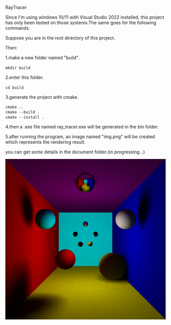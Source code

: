 RayTracer

Since I'm using windows 10/11 with Visual Studio 2022 installed, this project has only been tested on those systems.The same goes for the following commands.

Suppose you are in the root directory of this project.

Then:

1.make a new folder named "build".

`
mkdir build
`

2.enter this folder.

`
cd build
`

3.generate the project with cmake.

```
cmake ..
cmake --build .
cmake --install .
```

4.then a .exe file named ray_tracer.exe will be generated in the bin folder.

5.after running the program, an image named "img.png" will be created which represents the rendering result.


you can get some details in the document folder.(in progressing...)

![img](sample.bmp)